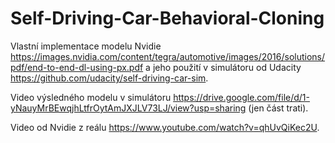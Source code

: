 # Self-Driving-Car-Behavioral-Cloning

Vlastní implementace modelu Nvidie https://images.nvidia.com/content/tegra/automotive/images/2016/solutions/pdf/end-to-end-dl-using-px.pdf 
a jeho použití v simulátoru od Udacity https://github.com/udacity/self-driving-car-sim.

Video výsledného modelu v simulátoru https://drive.google.com/file/d/1-yNauyMrBEwqjhLtfrOytAmJXJLV73LJ/view?usp=sharing (jen část trati).

Video od Nvidie z reálu https://www.youtube.com/watch?v=qhUvQiKec2U.
